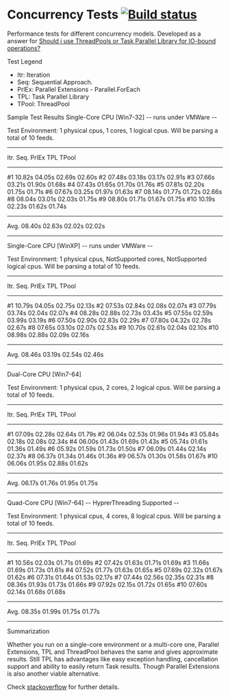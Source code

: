 # Concurrency Tests [![Build status](https://ci.appveyor.com/api/projects/status?id=bbli6p8ochrxl5ji)](https://ci.appveyor.com/project/concurrency-tests)

Performance tests for different concurrency models. Developed as a answer for [Should i use ThreadPools or Task Parallel Library for IO-bound operations?](http://stackoverflow.com/questions/5213695/should-i-use-threadpools-or-task-parallel-library-for-io-bound-operations)

Test Legend
* Itr: Iteration
* Seq: Sequential Approach.
* PrlEx: Parallel Extensions - Parallel.ForEach
* TPL: Task Parallel Library
* TPool: ThreadPool

Sample Test Results
Single-Core CPU [Win7-32] -- runs under VMWare --

Test Environment: 1 physical cpus, 1 cores, 1 logical cpus.
Will be parsing a total of 10 feeds.
________________________________________________________________________________

Itr.    Seq.    PrlEx   TPL     TPool
________________________________________________________________________________

#1      10.82s  04.05s  02.69s  02.60s
#2      07.48s  03.18s  03.17s  02.91s
#3      07.66s  03.21s  01.90s  01.68s
#4      07.43s  01.65s  01.70s  01.76s
#5      07.81s  02.20s  01.75s  01.71s
#6      07.67s  03.25s  01.97s  01.63s
#7      08.14s  01.77s  01.72s  02.66s
#8      08.04s  03.01s  02.03s  01.75s
#9      08.80s  01.71s  01.67s  01.75s
#10     10.19s  02.23s  01.62s  01.74s
________________________________________________________________________________

Avg.    08.40s  02.63s  02.02s  02.02s
________________________________________________________________________________
Single-Core CPU [WinXP] -- runs under VMWare --

Test Environment: 1 physical cpus, NotSupported cores, NotSupported logical cpus.
Will be parsing a total of 10 feeds.
________________________________________________________________________________

Itr.    Seq.    PrlEx   TPL     TPool
________________________________________________________________________________

#1      10.79s  04.05s  02.75s  02.13s
#2      07.53s  02.84s  02.08s  02.07s
#3      07.79s  03.74s  02.04s  02.07s
#4      08.28s  02.88s  02.73s  03.43s
#5      07.55s  02.59s  03.99s  03.19s
#6      07.50s  02.90s  02.83s  02.29s
#7      07.80s  04.32s  02.78s  02.67s
#8      07.65s  03.10s  02.07s  02.53s
#9      10.70s  02.61s  02.04s  02.10s
#10     08.98s  02.88s  02.09s  02.16s
________________________________________________________________________________

Avg.    08.46s  03.19s  02.54s  02.46s
________________________________________________________________________________
Dual-Core CPU [Win7-64]

Test Environment: 1 physical cpus, 2 cores, 2 logical cpus.
Will be parsing a total of 10 feeds.
________________________________________________________________________________

Itr.    Seq.    PrlEx   TPL     TPool
________________________________________________________________________________

#1      07.09s  02.28s  02.64s  01.79s
#2      06.04s  02.53s  01.96s  01.94s
#3      05.84s  02.18s  02.08s  02.34s
#4      06.00s  01.43s  01.69s  01.43s
#5      05.74s  01.61s  01.36s  01.49s
#6      05.92s  01.59s  01.73s  01.50s
#7      06.09s  01.44s  02.14s  02.37s
#8      06.37s  01.34s  01.46s  01.36s
#9      06.57s  01.30s  01.58s  01.67s
#10     06.06s  01.95s  02.88s  01.62s
________________________________________________________________________________

Avg.    06.17s  01.76s  01.95s  01.75s
________________________________________________________________________________
Quad-Core CPU [Win7-64] -- HyprerThreading Supported --

Test Environment: 1 physical cpus, 4 cores, 8 logical cpus.
Will be parsing a total of 10 feeds.
________________________________________________________________________________

Itr.    Seq.    PrlEx   TPL     TPool
________________________________________________________________________________

#1      10.56s  02.03s  01.71s  01.69s
#2      07.42s  01.63s  01.71s  01.69s
#3      11.66s  01.69s  01.73s  01.61s
#4      07.52s  01.77s  01.63s  01.65s
#5      07.69s  02.32s  01.67s  01.62s
#6      07.31s  01.64s  01.53s  02.17s
#7      07.44s  02.56s  02.35s  02.31s
#8      08.36s  01.93s  01.73s  01.66s
#9      07.92s  02.15s  01.72s  01.65s
#10     07.60s  02.14s  01.68s  01.68s
________________________________________________________________________________

Avg.    08.35s  01.99s  01.75s  01.77s
________________________________________________________________________________
Summarization

Whether you run on a single-core environment or a multi-core one, Parallel Extensions, TPL and ThreadPool behaves the same and gives approximate results.
Still TPL has advantages like easy exception handling, cancellation support and ability to easily return Task results. Though Parallel Extensions is also another viable alternative.

Check [stackoverflow](http://stackoverflow.com/questions/5213695/should-i-use-threadpools-or-task-parallel-library-for-io-bound-operations) for further details.